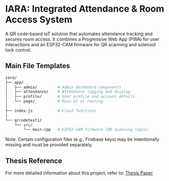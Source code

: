 # IARA: Integrated Attendance & Room Access System

A QR code-based IoT solution that automates attendance tracking and secures room access. It combines a Progressive Web App (PWA) for user interactions and an ESP32-CAM firmware for QR scanning and solenoid lock control.

## Main File Templates

```bash
iara/
├── app/
│   ├── admin/         # Admin dashboard components
│   ├── attendance/    # Attendance logging and display
│   ├── profile/       # User profile and account details
│   └── page/          # Main UI or routing
│
├── index.js           # Cloud functions
│
└── qrcodetest1/
    └── src/
        └── main.cpp   # ESP32-CAM firmware (QR scanning logic)
```
Note: Certain configuration files (e.g., Firebase keys) may be intentionally missing and must be provided separately.

## Thesis Reference
For more detailed information about this project, refer to:
[Thesis Paper](https://docs.google.com/document/d/100LYfCMeaMxzbtgm6SQikcMHMUZzHtNrxQ6-6_-wNYI/edit?usp=sharing)
